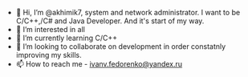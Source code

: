 - 👋 Hi, I’m @akhimik7, system and network administrator. I want to be C/C++,/C# and Java Developer. And it's start of my way.
- 👀 I’m interested in all
- 🌱 I’m currently learning C/C++
- 💞️ I’m looking to collaborate on development in order constatnly improving my skills.
- 📫 How to reach me - ivanv.fedorenko@yandex.ru
<!---
akhimik7/akhimik7 is a ✨ special ✨ repository because its `README.md` (this file) appears on your GitHub profile.
You can click the Preview link to take a look at your changes.
--->
